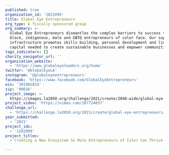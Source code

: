 ```yaml
---
published: true
organization_id: '2021099'
title: Global Eye Entrepreneurs
org_type: A fiscally sponsored group
org_summary: >-
  Global Eye Entrepreneurs dismantles the complex barriers to success that
  black, indigenous, male and GBTQ entrepreneurs of color face. Our support
  infrastructure promotes skills building, personal development and linkages to
  capital needed to create sustainable businesses and empower communities.
tags_indicators: []
charity_navigator_url: ''
organization_website:
  - 'https://www.globaleyeleaders.org/home'
twitter: '@GlobalEyeLA'
instagram: '@globaleyeentrepreneurs'
facebook: 'https://www.facebook.com/GlobalEyeEntrepreneurs'
ein: '391902814'
zip: '90016'
project_image: >-
  https://images.la2050.org/challenge/2021/create/2048-wide/global-eye-entrepreneurs.jpg
project_video: 'https://vimeo.com/187724037'
challenge_url:
  - 'https://challenge.la2050.org/2021/create/global-eye-entrepreneurs/'
year_submitted:
  - '2021'
project_ids:
  - '1202099'
project_titles:
  - Creating a New Ecosystem So Male Entrepreneurs of Color Can Thrive

---
```

